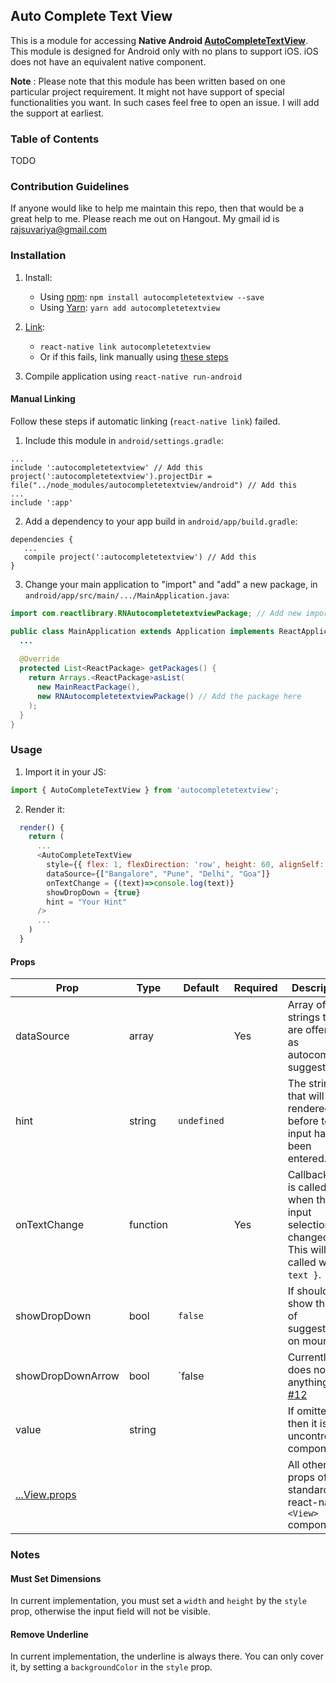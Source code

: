 ## Auto Complete Text View

This is a module for accessing **Native Android [AutoCompleteTextView](https://developer.android.com/reference/android/widget/AutoCompleteTextView.html)**. This module is designed for Android only with no plans to support iOS. iOS does not have an equivalent native component.

**Note** : Please note that this module has been written based on one particular project requirement. It might not have support of special functionalities you want. In such cases feel free to open an issue. I will add the support at earliest.

### Table of Contents
TODO

### Contribution Guidelines
If anyone would like to help me maintain this repo, then that would be a great help to me. Please reach me out on Hangout. My gmail id is rajsuvariya@gmail.com

### Installation

1. Install:
    - Using [npm](https://www.npmjs.com/#getting-started): `npm install autocompletetextview --save`
    - Using [Yarn](https://yarnpkg.com/): `yarn add autocompletetextview`

2. [Link](https://facebook.github.io/react-native/docs/linking-libraries-ios.html):
    - `react-native link autocompletetextview`
    - Or if this fails, link manually using [these steps](#manual-linking)

3. Compile application using `react-native run-android`

#### Manual Linking
Follow these steps if automatic linking (`react-native link`) failed.

1. Include this module in `android/settings.gradle`:

```
...
include ':autocompletetextview' // Add this
project(':autocompletetextview').projectDir = file("../node_modules/autocompletetextview/android") // Add this
...
include ':app'
```

2. Add a dependency to your app build in `android/app/build.gradle`:

```
dependencies {
   ...
   compile project(':autocompletetextview') // Add this
}
```

3. Change your main application to "import" and "add" a new package, in `android/app/src/main/.../MainApplication.java`:

```java
import com.reactlibrary.RNAutocompletetextviewPackage; // Add new import

public class MainApplication extends Application implements ReactApplication {
  ...
  
  @Override
  protected List<ReactPackage> getPackages() {
    return Arrays.<ReactPackage>asList(
      new MainReactPackage(),
      new RNAutocompletetextviewPackage() // Add the package here
    );
  }
}
```

### Usage

1. Import it in your JS:

```js
import { AutoCompleteTextView } from 'autocompletetextview';
```

2. Render it:
```js
  render() {
    return (
      ...
      <AutoCompleteTextView
        style={{ flex: 1, flexDirection: 'row', height: 60, alignSelf: 'stretch' }}
        dataSource={["Bangalore", "Pune", "Delhi", "Goa"]}
        onTextChange = {(text)=>console.log(text)}
        showDropDown = {true}
        hint = "Your Hint"
      />
      ...
    )
  }
```

#### Props

| Prop                                                                         | Type     | Default     | Required | Description                                                                                              |
|------------------------------------------------------------------------------|----------|-------------|----------|----------------------------------------------------------------------------------------------------------|
| dataSource                                                                   | array    |             | Yes      | Array of strings that are offered as autocomplete suggestions.                                           |
| hint                                                                         | string   | `undefined` |          | The string that will be rendered before text input has been entered.                                     |
| onTextChange                                                                 | function |             | Yes      | Callback that is called when the text input selection is changed. This will be called with `{ text }`.   |
| showDropDown                                                                 | bool     | `false`     |          | If should show the list of suggestions on mount.                                                         |
| showDropDownArrow                                                            | bool     | `false      |          | Currently does not do anything. See [#12](https://github.com/rajsuvariya/autocompletetextview/issues/12) |
| value                                                                        | string   |             |          | If omitted, then it is an uncontrolled component.                                                        |
| [...View.props](http://facebook.github.io/react-native/docs/view.html#props) |          |             |          | All other props of the standard react-native `<View>` component.                                         |
    
### Notes

#### Must Set Dimensions
In current implementation, you must set a `width` and `height` by the `style` prop, otherwise the input field will not be visible.

#### Remove Underline
In current implementation, the underline is always there. You can only cover it, by setting a `backgroundColor` in the `style` prop.

